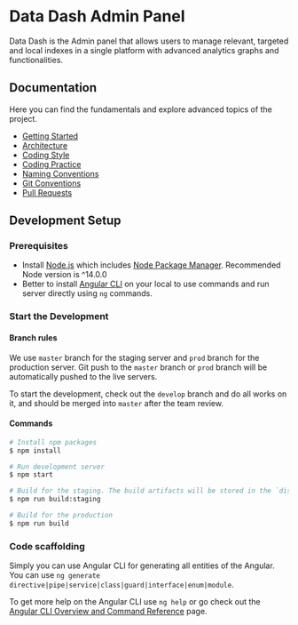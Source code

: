 # Data Dash Admin Panel

Data Dash is the Admin panel that allows users to manage relevant, targeted and local indexes in a single platform with advanced analytics graphs and functionalities.

## Documentation

Here you can find the fundamentals and explore advanced topics of the project.

* [Getting Started](./docs/GETTING_STARTED.md)
* [Architecture](./docs/ARCHITECTURE.md)
* [Coding Style](./docs/CODING_STYLE.md)
* [Coding Practice](./docs/CODING_PRACTICE.md)
* [Naming Conventions](./docs/NAMING.md)
* [Git Conventions](./docs/GIT_CONVENTION.md)
* [Pull Requests](./docs/PULL_REQUEST.md)

## Development Setup

### Prerequisites

* Install [Node.js](https://nodejs.org/en/) which includes [Node Package Manager](https://docs.npmjs.com/getting-started). Recommended Node version is ^14.0.0
* Better to install [Angular CLI](https://angular.io/cli) on your local to use commands and run server directly using `ng` commands.

### Start the Development

#### Branch rules

We use `master` branch for the staging server and `prod` branch for the production server. Git push to the `master` branch or `prod` branch will be automatically pushed to the live servers.

To start the development, check out the `develop` branch and do all works on it, and should be merged into `master` after the team review.

#### Commands

```bash
# Install npm packages
$ npm install

# Run development server
$ npm start

# Build for the staging. The build artifacts will be stored in the `dist/` directory.
$ npm run build:staging

# Build for the production
$ npm run build
```

### Code scaffolding

Simply you can use Angular CLI for generating all entities of the Angular. You can use `ng generate directive|pipe|service|class|guard|interface|enum|module`.

To get more help on the Angular CLI use `ng help` or go check out the [Angular CLI Overview and Command Reference](https://angular.io/cli) page.
